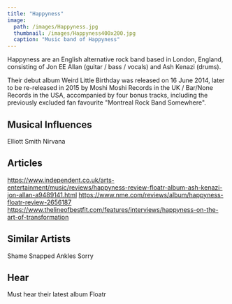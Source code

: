 ```yaml
---
title: "Happyness"
image: 
  path: /images/Happyness.jpg
  thumbnail: /images/Happyness400x200.jpg
  caption: "Music band of Happyness"
---
```


Happyness are an English alternative rock band based in London, England, consisting of Jon EE Allan (guitar / bass / vocals) and Ash Kenazi (drums).

Their debut album Weird Little Birthday was released on 16 June 2014, later to be re-released in 2015 by Moshi Moshi Records in the UK / Bar/None Records in the USA, accompanied by four bonus tracks, including the previously excluded fan favourite "Montreal Rock Band Somewhere".

## Musical Influences

Elliott Smith
Nirvana

## Articles

https://www.independent.co.uk/arts-entertainment/music/reviews/happyness-review-floatr-album-ash-kenazi-jon-allan-a9489141.html
https://www.nme.com/reviews/album/happyness-floatr-review-2656187
https://www.thelineofbestfit.com/features/interviews/happyness-on-the-art-of-transformation

## Similar Artists

Shame
Snapped Ankles
Sorry

## Hear

Must hear their latest album Floatr
